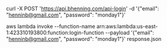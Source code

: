 curl -X POST 'https://api.bhenning.com/api-login' -d '{"email": "henninb@gmail.com", "password": "monday1"}'

aws lambda invoke --function-name arn:aws:lambda:us-east-1:423310193800:function:login-function --payload '{"email": "henninb@gmail.com", "password": "monday1"}' response.json
